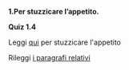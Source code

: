 **1.Per stuzzicare l’appetito.**

**Quiz 1.4**
<p>
    Leggi 
    <a href="https://pytutorial-it.readthedocs.io/it/python3.13/appetite.html#per-stuzzicare-l-appetito">qui</a>
    per stuzzicare l'appetito 
</p>

<div class="hint">
<p>
    Rileggi <a href="https://pytutorial-it.readthedocs.io/it/python3.13/appetite.html#:~:text=Python%20vi%20consente%20di%20scrivere,anzi%20incoraggiato."> i paragrafi relativi</a>
    
</p>
</div>
